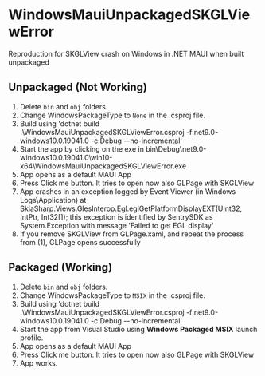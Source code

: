 # WindowsMauiUnpackagedSKGLViewError
Reproduction for SKGLView crash on Windows in .NET MAUI when built unpackaged

## Unpackaged (Not Working)

1. Delete `bin` and `obj` folders.
2. Change WindowsPackageType to `None` in the .csproj file.
3. Build using 'dotnet build .\WindowsMauiUnpackagedSKGLViewError.csproj -f:net9.0-windows10.0.19041.0 -c:Debug --no-incremental'
4. Start the app by clicking on the exe in bin\Debug\net9.0-windows10.0.19041.0\win10-x64\WindowsMauiUnpackagedSKGLViewError.exe
5. App opens as a default MAUI App
6. Press Click me button. It tries to open now also GLPage with SKGLView
7. App crashes in an exception logged by Event Viewer (in Windows Logs\Application) at SkiaSharp.Views.GlesInterop.Egl.eglGetPlatformDisplayEXT(UInt32, IntPtr, Int32[]); this exception is identified by SentrySDK as System.Exception with message 'Failed to get EGL display'
8. If you remove SKGLView from GLPage.xaml, and repeat the process from (1), GLPage opens successfully

## Packaged (Working)

1. Delete `bin` and `obj` folders.
2. Change WindowsPackageType to `MSIX` in the .csproj file.
3. Build using 'dotnet build .\WindowsMauiUnpackagedSKGLViewError.csproj -f:net9.0-windows10.0.19041.0 -c:Debug --no-incremental'
4. Start the app from Visual Studio using **Windows Packaged MSIX** launch profile.
5. App opens as a default MAUI App
6. Press Click me button. It tries to open now also GLPage with SKGLView
7. App works.